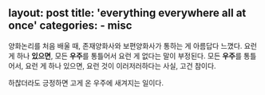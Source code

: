 layout: post 
title: 'everything everywhere all at once' 
categories:
    - misc
---

양화논리를 처음 배울 때, 존재양화사와 보편양화사가 통하는 게 아름답다 느꼈다.
요런 게 하나 **있으면**, 모든 **우주**를 통틀어서 요런 게 없다는 말이 부정된다. 모든 **우주**를 통틀어서, 요런 게 하나 있으면, 요런 것이 이러저러하다는 사실, 고건 참이다. 

하찮더라도 긍정하면 고게 온 우주에 새겨지는 일이다.